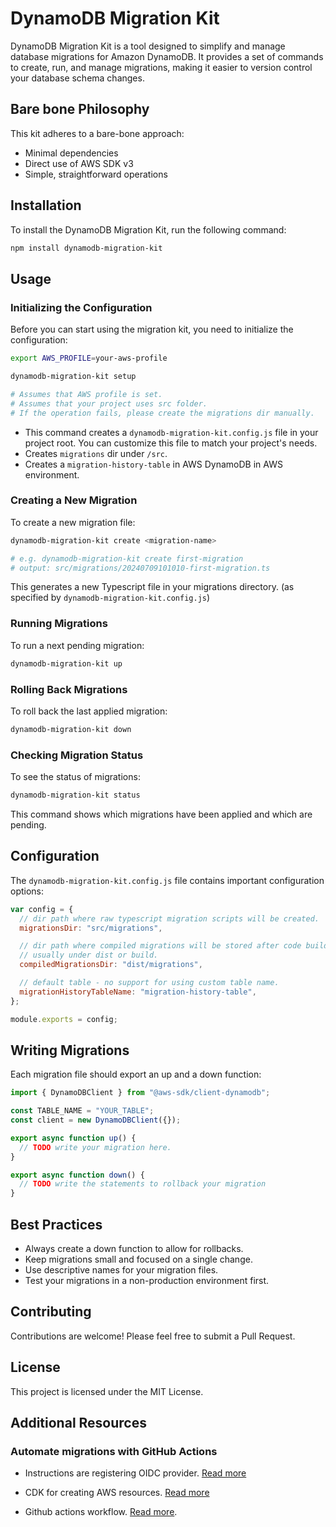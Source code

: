 # DynamoDB Migration Kit

DynamoDB Migration Kit is a tool designed to simplify and manage database migrations for Amazon DynamoDB. It provides a set of commands to create, run, and manage migrations, making it easier to version control your database schema changes.

## Bare bone Philosophy

This kit adheres to a bare-bone approach:

- Minimal dependencies
- Direct use of AWS SDK v3
- Simple, straightforward operations

## Installation

To install the DynamoDB Migration Kit, run the following command:

```bash
npm install dynamodb-migration-kit
```

## Usage

### Initializing the Configuration

Before you can start using the migration kit, you need to initialize the configuration:

```bash
export AWS_PROFILE=your-aws-profile

dynamodb-migration-kit setup

# Assumes that AWS profile is set.
# Assumes that your project uses src folder.
# If the operation fails, please create the migrations dir manually.
```

- This command creates a `dynamodb-migration-kit.config.js` file in your project root. You can customize this file to match your project's needs.
- Creates `migrations` dir under `/src`.
- Creates a `migration-history-table` in AWS DynamoDB in AWS environment.

### Creating a New Migration

To create a new migration file:

```bash
dynamodb-migration-kit create <migration-name>

# e.g. dynamodb-migration-kit create first-migration
# output: src/migrations/20240709101010-first-migration.ts
```

This generates a new Typescript file in your migrations directory. (as specified by `dynamodb-migration-kit.config.js`)

### Running Migrations

To run a next pending migration:

```bash
dynamodb-migration-kit up
```

### Rolling Back Migrations

To roll back the last applied migration:

```bash
dynamodb-migration-kit down
```

### Checking Migration Status

To see the status of migrations:

```bash
dynamodb-migration-kit status
```

This command shows which migrations have been applied and which are pending.

## Configuration

The `dynamodb-migration-kit.config.js` file contains important configuration options:

```js
var config = {
  // dir path where raw typescript migration scripts will be created.
  migrationsDir: "src/migrations",

  // dir path where compiled migrations will be stored after code build by your script.
  // usually under dist or build.
  compiledMigrationsDir: "dist/migrations",

  // default table - no support for using custom table name.
  migrationHistoryTableName: "migration-history-table",
};

module.exports = config;
```

## Writing Migrations

Each migration file should export an up and a down function:

```js
import { DynamoDBClient } from "@aws-sdk/client-dynamodb";

const TABLE_NAME = "YOUR_TABLE";
const client = new DynamoDBClient({});

export async function up() {
  // TODO write your migration here.
}

export async function down() {
  // TODO write the statements to rollback your migration
}
```

## Best Practices

- Always create a down function to allow for rollbacks.
- Keep migrations small and focused on a single change.
- Use descriptive names for your migration files.
- Test your migrations in a non-production environment first.

## Contributing

Contributions are welcome! Please feel free to submit a Pull Request.

## License

This project is licensed under the MIT License.

## Additional Resources

### Automate migrations with GitHub Actions

- Instructions are registering OIDC provider.
  [Read more](https://aws.amazon.com/blogs/security/use-iam-roles-to-connect-github-actions-to-actions-in-aws/)

- CDK for creating AWS resources.
  [Read more](https://gist.github.com/yogeshwar-chaudhari-20/9cb03ad7ee7002c95d05bd47997a3bc7)

- Github actions workflow.
  [Read more](https://gist.github.com/yogeshwar-chaudhari-20/82a3cd94c82a3edabc393de0f9d937aa).
